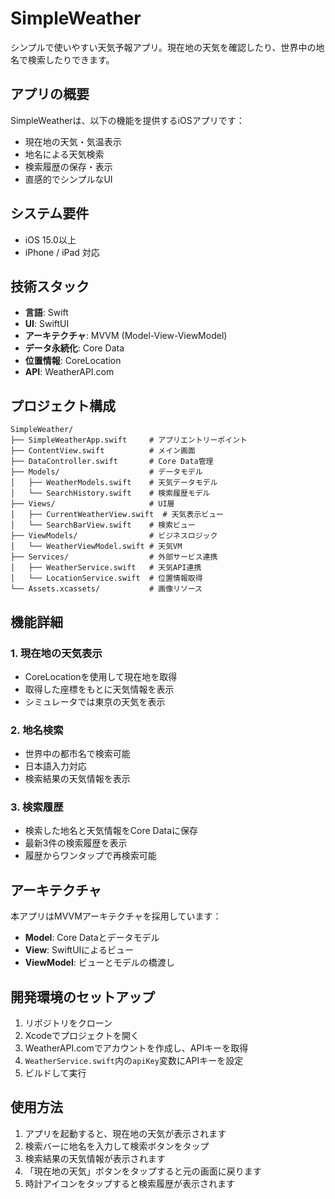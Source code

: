 # SimpleWeather

シンプルで使いやすい天気予報アプリ。現在地の天気を確認したり、世界中の地名で検索したりできます。

## アプリの概要

SimpleWeatherは、以下の機能を提供するiOSアプリです：

- 現在地の天気・気温表示
- 地名による天気検索
- 検索履歴の保存・表示
- 直感的でシンプルなUI

## システム要件

- iOS 15.0以上
- iPhone / iPad 対応

## 技術スタック

- **言語**: Swift
- **UI**: SwiftUI
- **アーキテクチャ**: MVVM (Model-View-ViewModel)
- **データ永続化**: Core Data
- **位置情報**: CoreLocation
- **API**: WeatherAPI.com

## プロジェクト構成

```
SimpleWeather/
├── SimpleWeatherApp.swift     # アプリエントリーポイント
├── ContentView.swift          # メイン画面
├── DataController.swift       # Core Data管理
├── Models/                    # データモデル
│   ├── WeatherModels.swift    # 天気データモデル
│   └── SearchHistory.swift    # 検索履歴モデル
├── Views/                     # UI層
│   ├── CurrentWeatherView.swift  # 天気表示ビュー
│   └── SearchBarView.swift    # 検索ビュー
├── ViewModels/                # ビジネスロジック
│   └── WeatherViewModel.swift # 天気VM
├── Services/                  # 外部サービス連携
│   ├── WeatherService.swift   # 天気API連携
│   └── LocationService.swift  # 位置情報取得
└── Assets.xcassets/           # 画像リソース
```

## 機能詳細

### 1. 現在地の天気表示

- CoreLocationを使用して現在地を取得
- 取得した座標をもとに天気情報を表示
- シミュレータでは東京の天気を表示

### 2. 地名検索

- 世界中の都市名で検索可能
- 日本語入力対応
- 検索結果の天気情報を表示

### 3. 検索履歴

- 検索した地名と天気情報をCore Dataに保存
- 最新3件の検索履歴を表示
- 履歴からワンタップで再検索可能

## アーキテクチャ

本アプリはMVVMアーキテクチャを採用しています：

- **Model**: Core Dataとデータモデル
- **View**: SwiftUIによるビュー
- **ViewModel**: ビューとモデルの橋渡し

## 開発環境のセットアップ

1. リポジトリをクローン
2. Xcodeでプロジェクトを開く
3. WeatherAPI.comでアカウントを作成し、APIキーを取得
4. `WeatherService.swift`内の`apiKey`変数にAPIキーを設定
5. ビルドして実行

## 使用方法

1. アプリを起動すると、現在地の天気が表示されます
2. 検索バーに地名を入力して検索ボタンをタップ
3. 検索結果の天気情報が表示されます
4. 「現在地の天気」ボタンをタップすると元の画面に戻ります
5. 時計アイコンをタップすると検索履歴が表示されます

